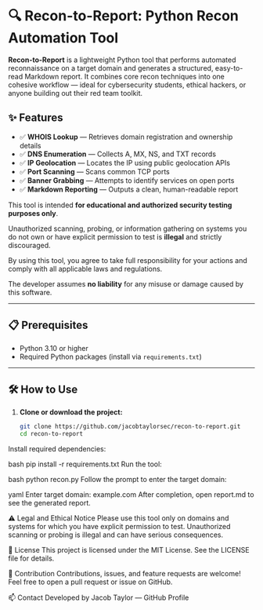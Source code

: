 # 🔍 Recon-to-Report: Python Recon Automation Tool

**Recon-to-Report** is a lightweight Python tool that performs automated reconnaissance on a target domain and generates a structured, easy-to-read Markdown report. It combines core recon techniques into one cohesive workflow — ideal for cybersecurity students, ethical hackers, or anyone building out their red team toolkit.

## ✨ Features

- ✅ **WHOIS Lookup** — Retrieves domain registration and ownership details  
- ✅ **DNS Enumeration** — Collects A, MX, NS, and TXT records  
- ✅ **IP Geolocation** — Locates the IP using public geolocation APIs  
- ✅ **Port Scanning** — Scans common TCP ports  
- ✅ **Banner Grabbing** — Attempts to identify services on open ports  
- ✅ **Markdown Reporting** — Outputs a clean, human-readable report  

This tool is intended **for educational and authorized security testing purposes only**.

Unauthorized scanning, probing, or information gathering on systems you do not own or have explicit permission to test is **illegal** and strictly discouraged.

By using this tool, you agree to take full responsibility for your actions and comply with all applicable laws and regulations.

The developer assumes **no liability** for any misuse or damage caused by this software.

---

## 📋 Prerequisites

- Python 3.10 or higher  
- Required Python packages (install via `requirements.txt`)

---

## 🛠️ How to Use

1. **Clone or download the project:**

   ```bash
   git clone https://github.com/jacobtaylorsec/recon-to-report.git
   cd recon-to-report
Install required dependencies:

bash
pip install -r requirements.txt
Run the tool:

bash
python recon.py
Follow the prompt to enter the target domain:

yaml
Enter target domain: example.com
After completion, open report.md to see the generated report.

⚠️ Legal and Ethical Notice
Please use this tool only on domains and systems for which you have explicit permission to test. Unauthorized scanning or probing is illegal and can have serious consequences.

📜 License
This project is licensed under the MIT License. See the LICENSE file for details.

🙌 Contribution
Contributions, issues, and feature requests are welcome! Feel free to open a pull request or issue on GitHub.

📫 Contact
Developed by Jacob Taylor — GitHub Profile
